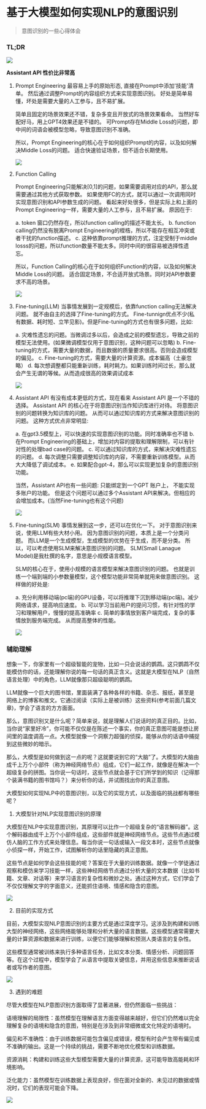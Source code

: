 # 基于大模型如何实现NLP的意图识别
> 意图识别的一些心得体会

### TL;DR
![](https://p.ipic.vip/0taqes.png)

**Assistant API 性价比非常高**

1. Prompt Engineering
    最容易上手的原始形态, 直接在Prompt中添加'技能'清单。 然后通过调整Prompt的内容组织方式来实现意图识别。 好处是简单易懂，坏处是需要大量的人工参与，且不易扩展。

    简单且固定的场景效果还不错，复杂多变且开放式的场景效果看命。 当然好车配好马，用上GPT4效果还是不错的。 可Prompt存在Middle Loss的问题，即中间的词语会被模型忽略，导致意图识别不准确。

    所以，Prompt Engineering的核心在于如何组织Prompt的内容，以及如何解决Middle Loss的问题。 适合快速验证场景，但不适合长期使用。

    ![](https://p.ipic.vip/b8dyk3.png)

2. Function Calling

    Prompt Engineering只能解决[0,1]的问题，如果需要调用对应的API，那么就需要通过其他方式获取参数。 如果使用FC的方式，就可以通过一次调用同时实现意图识别和API参数生成的问题。 看起来好处很多，但是实际上和上面的Prompt Engineering一样，需要大量的人工参与，且不易扩展。 原因在于:

    a. token 窗口仍然存在，所以function calling的描述不能太长。
    b. function calling仍然没有脱离Prompt Engineering的桎梏，所以不能存在相互冲突或者干扰的function描述。
    c. 这种依靠prompt推理的方式，注定受制于middle losss的问题，所以function数量不能太多。同时中间的很容易被选择性遗忘。

    所以，Function Calling的核心在于如何组织Function的内容，以及如何解决Middle Loss的问题。 适合固定场景，不合适开放式场景。同时对API参数要求不高的场景。

    ![](https://p.ipic.vip/aenr0u.png)

3. Fine-tuning(LLM)
    当事情发展到一定规模后，依靠function calling无法解决问题。 就不由自主的选择了Fine-tuning的方式。 Fine-tunnign优点不少(私有数据、耗时短、立竿见影)。但是Fine-tuning的方式也有很多问题，比如:
    
    a. 灾难性遗忘的问题。当微调过多以后，会造成之前的模型遗忘，导致之前的模型无法使用。(如果微调模型仅用于意图识别，这种问题可以忽略)
    b. Fine-tuning的方式，需要大量的数据，而且数据的质量要求很高。否则会造成模型的偏见。
    c. Fine-tuning的方式，需要大量的计算资源。成本偏高（土豪忽略）
    d. 每次想调整都只能重新训练，耗时耗力。如果训练时间过长，那么就会产生无谓的等候。从而造成很高的效果调试成本

    ![](https://p.ipic.vip/k8f151.png)

4. Assistant API
    有没有成本更低的方式，现在看来 Assistant API 是一个不错的选择。 Assistant API 的核心在于将意图识别当作知识库进行对待。 将意图识别的问题转换为知识库的问题。 从而可以通过知识库的方式来解决意图识别的问题。 这种方式优点非常明显:

    a. 在gpt3.5模型上，可以快速的实现意图识别的功能。同时准确率也不错
    b. 在Prompt Engineering的基础上，增加对内容的提取和理解限制，可以有针对性的处理bad case的问题。
    c. 可以通过知识库的方式，来解决灾难性遗忘的问题。
    d. 每次调整只需要调整知识库的内容，不需要重新训练模型。从而大大降低了调试成本。
    e. 如果配合gpt-4，那么可以实现更加复杂的意图识别功能。

    当然，Assistant API也有一些问题: 只能绑定到一个GPT 账户上， 不能实现多账户的功能。 但是这个问题可以通过多个Assistant API来解决。但相应的会增加成本。(当然Fine-tuning也有这个问题)

    ![](https://p.ipic.vip/p9dado.png)

5. Fine-tuning(SLM)
    事情发展到这一步，还可以在优化一下。 对于意图识别来说，使用LLM有些大材小用。 因为意图识别的问题，本质上是一个分类问题。 而LLM是一个生成模型，生成模型的优势在于生成，而不是分类。 所以，可以考虑使用SLM来解决意图识别的问题。 SLM(Small Lanague Model)是我杜撰的名字，意思是小规模语言模型。

    SLM的核心在于，使用小规模的语言模型来解决意图识别的问题。 也就是训练一个端到端的小参数量模型，这个模型功能非常简单就用来做意图识别。 这样做的好处是:

    a. 充分利用移动端(pc端)的GPU设备，可以将推理下沉到移动端(pc端)。减少网络请求，提高响应速度。
    b. 可以学习当前用户的提问习惯，有针对性的学习和理解用户，慢慢的提高准确率
    c. 简单的事情放到客户端完成，复杂的事情放到服务端完成。 从而提高整体的性能。

    ![](https://p.ipic.vip/3gshtx.png)

### 辅助理解

想象一下，你家里有一个超级智能的宠物，比如一只会说话的鹦鹉。这只鹦鹉不仅能模仿你的话，还能理解你说的每一句话的真正含义。这就是大模型在NLP（自然语言处理）中的角色，LLM就像那只超级聪明的鹦鹉。

LLM就像一个巨大的图书馆，里面装满了各种各样的书籍、杂志、报纸，甚至是网络上的博客和推文。它通过阅读（实际上是被训练）这些资料(参考前面几篇文章)，学会了语言的方方面面。

那么，意图识别又是什么呢？简单来说，就是理解人们说话时的真正目的。比如，当你说“家里好冷”，你可能不仅仅是在陈述一个事实，你的真正意图可能是想让房间里的温度调高一点。大模型就像一个洞察力超强的侦探，能够从你的话语中捕捉到这些微妙的暗示。


那么，大模型是如何做到这一点的呢？这就要说到它的“大脑”了。大模型的大脑由成千上万个小部件（称为神经网络节点）组成，它们一起工作，就像是在解决一个超级复杂的拼图。当你说一句话时，这些节点就会基于它们所学到的知识（记得那个装满书籍的图书馆吗？）来分析你的话，并试图找出你的真正意图。

大模型如何实现NLP中的意图识别，以及它的实现方式，以及面临的挑战都有哪些呢？

1. 大模型针对NLP实现意图识别的原理

大模型在NLP中实现意图识别，其原理可以比作一个超级复杂的“语言解码器”。这个解码器由成千上万个小部件组成，这些部件就是神经网络节点。这些节点通过模仿人脑的工作方式来处理信息。每当你说一句话或输入一段文本时，这些节点就像小侦探一样，开始工作，试图解析你的话里隐藏的真正意图。

这些节点是如何学会这些技能的呢？答案在于大量的训练数据。就像一个学徒通过观察和模仿来学习技能一样，这些神经网络节点通过分析大量的文本数据（比如书籍、文章、对话等）来学习语言的复杂性和微妙之处。通过这种方式，它们学会了不仅仅理解文字的字面意义，还能抓住语境、情感和隐含的意图。

![](https://p.ipic.vip/cmdbry.png)

2. 目前的实现方式

目前，大模型实现NLP意图识别的主要方式是通过深度学习。这涉及到构建和训练大型的神经网络，这些网络能够处理和分析大量的语言数据。这些模型通常需要大量的计算资源和数据来进行训练，以便它们能够理解和预测人类语言的复杂性。

这些模型通常被训练来执行多种语言任务，比如文本分类、情感分析、问题回答等。在这个过程中，模型学会了从语言中提取关键信息，并用这些信息来推断说话者或写作者的意图。

![](https://p.ipic.vip/ad711q.png)


3. 遇到的难题

尽管大模型在NLP意图识别方面取得了显著进展，但仍然面临一些挑战：

语境理解的局限性：虽然模型在理解语言方面变得越来越好，但它们仍然难以完全理解复杂的语境和隐含的意图，特别是在涉及到非常细微或文化特定的语境时。

偏见和不准确性：由于训练数据可能包含偏见或错误，模型有时会产生带有偏见或不准确的输出。这是一个持续的挑战，需要不断地优化模型和训练数据。

资源消耗：构建和训练这些大型模型需要大量的计算资源，这可能导致高能耗和环境影响。

泛化能力：虽然模型在训练数据上表现良好，但在面对全新的、未见过的数据或情况时，它们的表现可能会下降。

![](https://p.ipic.vip/b8dyk3.png)